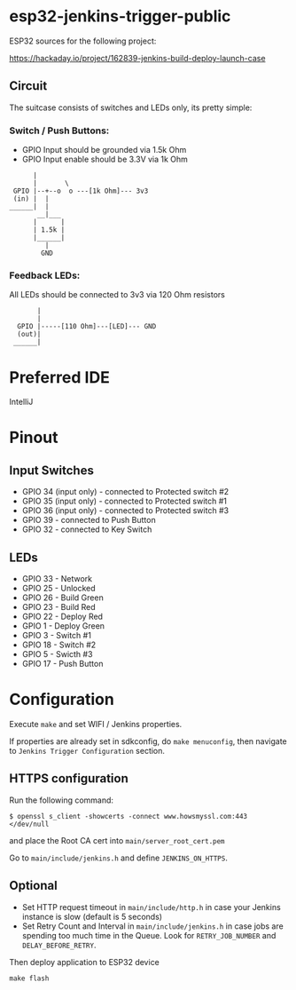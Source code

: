 # esp32-jenkins-trigger-public

ESP32 sources for the following project: 

https://hackaday.io/project/162839-jenkins-build-deploy-launch-case

## Circuit

The suitcase consists of switches and LEDs only, its pretty simple:

### Switch / Push Buttons:
 - GPIO Input should be grounded via 1.5k Ohm
 - GPIO Input enable should be 3.3V via 1k Ohm

 ```
       |
       |       \
  GPIO |--+--o  o ---[1k Ohm]--- 3v3
  (in) |  |
 ______|  |
        __|___
       |      |
       | 1.5k |
       |______|
          |
         GND
 ```
 
### Feedback LEDs:
 
 All LEDs should be connected to 3v3 via 120 Ohm resistors
 
```
       |
       |
  GPIO |-----[110 Ohm]---[LED]--- GND
  (out)|
 ______|
```

# Preferred IDE

IntelliJ

# Pinout

## Input Switches

- GPIO 34 (input only) - connected to Protected switch #2
- GPIO 35 (input only) - connected to Protected switch #1
- GPIO 36 (input only) - connected to Protected switch #3
- GPIO 39 - connected to Push Button
- GPIO 32 - connected to Key Switch

## LEDs

- GPIO 33 - Network
- GPIO 25 - Unlocked
- GPIO 26 - Build Green
- GPIO 23 - Build Red
- GPIO 22 - Deploy Red
- GPIO 1  - Deploy Green
- GPIO 3  - Switch #1
- GPIO 18 - Switch #2
- GPIO 5  - Swicth #3
- GPIO 17 - Push Button

# Configuration

Execute `make` and set WIFI / Jenkins properties.

If properties are already set in sdkconfig, do ``make menuconfig``, then navigate to `Jenkins Trigger Configuration` section.

## HTTPS configuration

Run the following command:

```
$ openssl s_client -showcerts -connect www.howsmyssl.com:443 </dev/null
```

and place the Root CA cert into `main/server_root_cert.pem`

Go to `main/include/jenkins.h` and define `JENKINS_ON_HTTPS`.


## Optional
- Set HTTP request timeout in `main/include/http.h` in case your Jenkins instance is slow (default is 5 seconds)
- Set Retry Count and Interval in `main/include/jenkins.h` in case jobs are spending too much time in the Queue.
  Look for `RETRY_JOB_NUMBER` and `DELAY_BEFORE_RETRY`.

Then deploy application to ESP32 device

```
make flash

```
